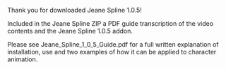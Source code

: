 Thank you for downloaded Jeane Spline 1.0.5!

Included in the Jeane Spline ZIP a PDF guide transcription of the video contents and the Jeane Spline 1.0.5 addon.

Please see Jeane_Spline_1_0_5_Guide.pdf for a full written explanation of installation, use and two examples of how it can be applied to character animation.
